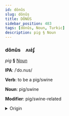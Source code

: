 ```yaml
---
id: dônûs
slug: dônûs
title: DÔNÛS
sidebar_position: 483
tags: [dônûs, Noun, Turkic]
description: pig § Noun
---
```


### dônûs&emsp;<span kind="abugida">ʌıƨ́ʄ</span>

*pig* **§** [Noun](../../tags/Noun)

**IPA**: /ˈdo.nus/

**Verb**: to be a pig/swine

**Noun**: pig/swine

**Modifier**: pig/swine-related

<details>
    <summary>Origin</summary>
    Azerbaijani donuz [doˈnuz]<br/>
    <em>Turkic Language Family</em>
</details>